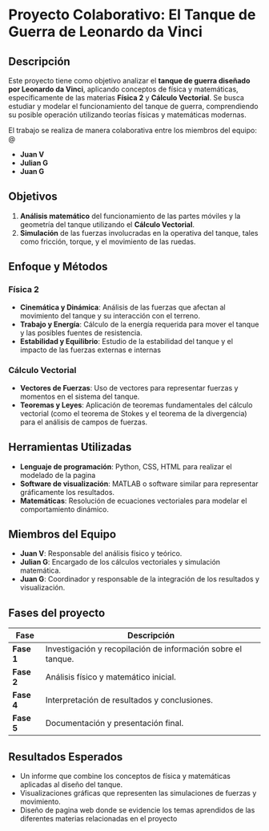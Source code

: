 # Proyecto Colaborativo: El Tanque de Guerra de Leonardo da Vinci

## Descripción

Este proyecto tiene como objetivo analizar el **tanque de guerra diseñado por Leonardo da Vinci**, aplicando conceptos de física y matemáticas, específicamente de las materias **Física 2** y **Cálculo Vectorial**. Se busca estudiar y modelar el funcionamiento del tanque de guerra, comprendiendo su posible operación utilizando teorías físicas y matemáticas modernas.

El trabajo se realiza de manera colaborativa entre los miembros del equipo: @

- **Juan V**  
- **Julian G**  
- **Juan G**

## Objetivos

1. **Análisis matemático** del funcionamiento de las partes móviles y la geometría del tanque utilizando el **Cálculo Vectorial**.
2. **Simulación** de las fuerzas involucradas en la operativa del tanque, tales como fricción, torque, y el movimiento de las ruedas.

## Enfoque y Métodos

### Física 2
- **Cinemática y Dinámica**: Análisis de las fuerzas que afectan al movimiento del tanque y su interacción con el terreno.
- **Trabajo y Energía**: Cálculo de la energía requerida para mover el tanque y las posibles fuentes de resistencia.
- **Estabilidad y Equilibrio**: Estudio de la estabilidad del tanque y el impacto de las fuerzas externas e internas

### Cálculo Vectorial
- **Vectores de Fuerzas**: Uso de vectores para representar fuerzas y momentos en el sistema del tanque.
- **Teoremas y Leyes**: Aplicación de teoremas fundamentales del cálculo vectorial (como el teorema de Stokes y el teorema de la divergencia) para el análisis de campos de fuerzas.

## Herramientas Utilizadas

- **Lenguaje de programación**: Python, CSS, HTML para realizar el modelado de la pagina
- **Software de visualización**: MATLAB o software similar para representar gráficamente los resultados.
- **Matemáticas**: Resolución de ecuaciones vectoriales para modelar el comportamiento dinámico.

## Miembros del Equipo

- **Juan V**: Responsable del análisis físico y teórico.
- **Julian G**: Encargado de los cálculos vectoriales y simulación matemática.
- **Juan G**: Coordinador y responsable de la integración de los resultados y visualización.

## Fases del proyecto

| Fase                      | Descripción                                                       |
|---------------------------|-------------------------------------------------------------------|
| **Fase 1**                 | Investigación y recopilación de información sobre el tanque.      |
| **Fase 2**                 | Análisis físico y matemático inicial.                             |
| **Fase 4**                 | Interpretación de resultados y conclusiones.                      |
| **Fase 5**                 | Documentación y presentación final.                              |

## Resultados Esperados
- Un informe que combine los conceptos de física y matemáticas aplicadas al diseño del tanque.
- Visualizaciones gráficas que representen las simulaciones de fuerzas y movimiento.
- Diseño de pagina web donde se evidencie los temas aprendidos de las diferentes materias relacionadas en el proyecto 
